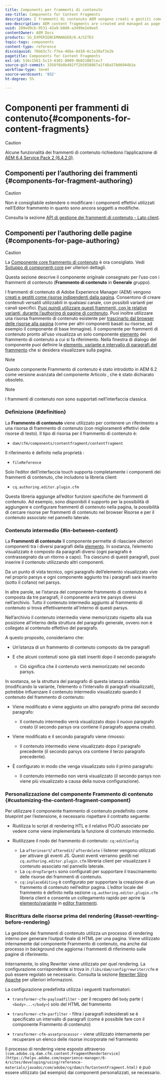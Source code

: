 ```yaml
---
title: Componenti per frammenti di contenuto
seo-title: Components for Content Fragments
description: I frammenti di contenuto AEM vengono creati e gestiti come risorse indipendenti dalla pagina
seo-description: AEM content fragments are created and managed as page-independent assets
uuid: 289ed9cb-9531-43a9-b0d8-a3499e2e9ee5
contentOwner: AEM Docs
products: SG_EXPERIENCEMANAGER/6.4/SITES
topic-tags: components
content-type: reference
discoiquuid: 76b63c7c-f7ea-46be-8d10-6c1a30af2e2b
pagetitle: Components for Content Fragments
exl-id: 516c1561-5c13-4301-8009-9b021087cec7
source-git-commit: 3358f6b8b492ff2b5858867a1f48a57b06944b1e
workflow-type: tm+mt
source-wordcount: '932'
ht-degree: 5%

---
```


# Componenti per frammenti di contenuto{#components-for-content-fragments}

>[!CAUTION]
>
>Alcune funzionalità dei frammenti di contenuto richiedono l’applicazione di [AEM 6.4 Service Pack 2 (6.4.2.0)](/help/release-notes/sp-release-notes.md).

## Componenti per l’authoring dei frammenti {#components-for-fragment-authoring}

>[!CAUTION]
>
>Non è consigliabile estendere o modificare i componenti effettivi utilizzati nell’Editor frammento in quanto sono ancora soggetti a modifiche.

Consulta la sezione [API di gestione dei frammenti di contenuto - Lato client](/help/sites-developing/customizing-content-fragments.md#the-content-fragment-management-api-client-side).

## Componenti per l’authoring delle pagine {#components-for-page-authoring}

>[!CAUTION]
>
>La [Componente core frammento di contenuto](https://helpx.adobe.com/experience-manager/core-components/using/content-fragment-component.html) è ora consigliato. Vedi [Sviluppo di componenti core](https://helpx.adobe.com/experience-manager/core-components/using/developing.html) per ulteriori dettagli.
>
>Questa sezione descrive il componente originale consegnato per l’uso con i frammenti di contenuto (**Frammento di contenuto** in **Generale** gruppo).

I frammenti di contenuto di Adobe Experience Manager (AEM) vengono [creati e gestiti come risorse indipendenti dalla pagina](/help/assets/content-fragments.md). Consentono di creare contenuti versatili utilizzabili in qualsiasi canale, con possibili varianti per canali specifici. [Puoi quindi utilizzare questi frammenti, con le relative varianti, durante l’authoring di pagine di contenuto](/help/sites-authoring/content-fragments.md). Puoi inoltre utilizzare una risorsa frammento di contenuto esistente per [trascinarlo dal browser delle risorse alla pagina](/help/sites-authoring/content-fragments.md#adding-a-content-fragment-to-your-page) (come per altri componenti basati su risorse, ad esempio il componente di base Immagine). Il componente per frammenti di contenuto pronto all’uso visualizza un solo componente [elemento](/help/assets/content-fragments.md#constituent-parts-of-a-content-fragment) del frammento di contenuto a cui si fa riferimento. Nella finestra di dialogo del componente puoi definire la [elemento, variante e intervallo di paragrafi del frammento](/help/assets/content-fragments.md#constituent-parts-of-a-content-fragment) che si desidera visualizzare sulla pagina.

>[!NOTE]
>
>Questo componente Frammento di contenuto è stato introdotto in AEM 6.2 come versione avanzata del componente Articolo , che è stato dichiarato obsoleto.

>[!NOTE]
>
>I frammenti di contenuto non sono supportati nell’interfaccia classica.

### Definizione {#definition}

La **Frammento di contenuto** viene utilizzato per contenere un riferimento a una risorsa di frammento di contenuto (con miglioramenti effettivi delle risorse di testo). Il tipo di risorsa per il frammento di contenuto è:

* `dam/cfm/components/contentfragment/contentfragment`

Il riferimento è definito nella proprietà :

* `fileReference`

Solo l’editor dell’interfaccia touch supporta completamente i componenti dei frammenti di contenuto, che includono la libreria client:

* `cq.authoring.editor.plugin.cfm`

Questa libreria aggiunge all’editor funzioni specifiche dei frammenti di contenuto. Ad esempio, sono disponibili il supporto per la possibilità di aggiungere e configurare frammenti di contenuto nella pagina, la possibilità di cercare risorse per frammenti di contenuto nel browser Risorse e per il contenuto associato nel pannello laterale.

### Contenuto intermedio {#in-between-content}

La **Frammenti di contenuto** Il componente permette di rilasciare ulteriori componenti tra i diversi paragrafi della [elemento](/help/assets/content-fragments.md#constituent-parts-of-a-content-fragment). In sostanza, l’elemento visualizzato è composto da paragrafi diversi (ogni paragrafo è contrassegnato da un ritorno a capo). Tra ciascuno di questi paragrafi, puoi inserire il contenuto utilizzando altri componenti.

Da un punto di vista tecnico, ogni paragrafo dell’elemento visualizzato vive nel proprio parsys e ogni componente aggiunto tra i paragrafi sarà inserito (sotto il cofano) nel parsys.

In altre parole, se l’istanza del componente frammento di contenuto è composta da tre paragrafi, il componente avrà tre parsys diversi nell’archivio. Tutto il contenuto intermedio aggiunto al frammento di contenuto si trova effettivamente all’interno di questi parsys.

Nell’archivio il contenuto intermedio viene memorizzato rispetto alla sua posizione all’interno della struttura del paragrafo generale, ovvero non è collegato al contenuto effettivo del paragrafo.

A questo proposito, consideriamo che:

* Un’istanza di un frammento di contenuto composto da tre paragrafi
* E che alcuni contenuti sono già stati inseriti dopo il secondo paragrafo

   * Ciò significa che il contenuto verrà memorizzato nel secondo parsys.

In sostanza, se la struttura del paragrafo di questa istanza cambia (modificando la variante, l’elemento o l’intervallo di paragrafi visualizzati), potrebbe influenzare il contenuto intermedio visualizzato quando il contenuto del frammento di contenuto:

* Viene modificato e viene aggiunto un altro paragrafo prima del secondo paragrafo:

   * Il contenuto intermedio verrà visualizzato dopo il nuovo paragrafo creato (il secondo parsys ora contiene il paragrafo appena creato).

* Viene modificato e il secondo paragrafo viene rimosso:

   * Il contenuto intermedio viene visualizzato dopo il paragrafo precedente (il secondo parsys ora contiene il terzo paragrafo precedente).

* È configurato in modo che venga visualizzato solo il primo paragrafo:

   * Il contenuto intermedio non verrà visualizzato (il secondo parsys non viene più visualizzato a causa della nuova configurazione).

### Personalizzazione del componente Frammento di contenuto {#customizing-the-content-fragment-component}

Per utilizzare il componente frammento di contenuto predefinito come blueprint per l’estensione, è necessario rispettare il contratto seguente:

* Riutilizza lo script di rendering HTL e il relativo POJO associato per vedere come viene implementata la funzione di contenuto intermedio.
* Riutilizzare il nodo del frammento di contenuto: `cq:editConfig`

   * La `afterinsert`/ `afteredit`/ `afterdelete` i listener vengono utilizzati per attivare gli eventi JS. Questi eventi verranno gestiti nel `cq.authoring.editor.plugin.cfm` libreria client per visualizzare il contenuto associato nel pannello laterale.
   * La `cq:dropTargets` sono configurati per supportare il trascinamento delle risorse dei frammenti di contenuto.
   * `cq:inplaceEditing` è configurato per supportare la creazione di un frammento di contenuto nell’editor pagina. L’editor locale del frammento è definito nella sezione `cq.authoring.editor.plugin.cfm` libreria client e consente un collegamento rapido per aprire la [elemento/variante](/help/assets/content-fragments.md#constituent-parts-of-a-content-fragment) in [editor frammenti](/help/assets/content-fragments-variations.md).

### Riscrittura delle risorse prima del rendering {#asset-rewriting-before-rendering}

La gestione dei frammenti di contenuto utilizza un processo di rendering interno per generare l’output finale di HTML per una pagina. Viene utilizzato internamente dal componente Frammento di contenuto, ma anche dal processo in background che aggiorna i frammenti di riferimento sulle pagine di riferimento.

Internamente, lo sling Rewriter viene utilizzato per quel rendering. La configurazione corrispondente si trova in `/libs/dam/config/rewriter/cfm` e può essere regolato se necessario. Consulta la sezione [Rewriter Sling Apache](https://sling.apache.org/documentation/bundles/output-rewriting-pipelines-org-apache-sling-rewriter.html) per ulteriori informazioni.

La configurazione predefinita utilizza i seguenti trasformatori:

* `transformer-cfm-payloadfilter` - per il recupero del `body` parte ( `<body>...</body>`) solo del HTML del frammento

* `transformer-cfm-parfilter` - filtra i paragrafi indesiderati se è specificato un intervallo di paragrafi (come è possibile fare con il componente Frammento di contenuto)
* `transformer-cfm-assetprocessor` - viene utilizzato internamente per recuperare un elenco delle risorse incorporate nel frammento

Il processo di rendering viene esposto attraverso ` [com.adobe.cq.dam.cfm.content.FragmentRenderService](https://helpx.adobe.com/experience-manager/6-4/sites/developing/using/reference-materials/javadoc/com/adobe/cq/dam/cfm/ContentFragment.html)` e può essere utilizzato (ad esempio) dai componenti personalizzati, se necessario.
